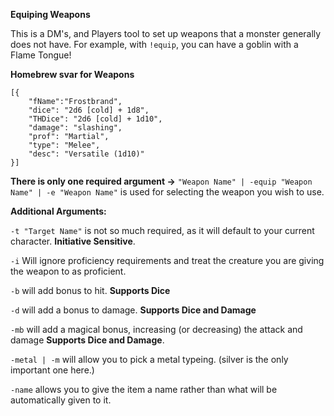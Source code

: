 **Equiping Weapons** 

This is a DM's, and Players tool to set up weapons that a monster generally does not have. For example, with `!equip`, you can have a goblin with a Flame Tongue! 

**Homebrew svar for Weapons**
```!svar homebrewWeapon
[{
	"fName":"Frostbrand",
	"dice": "2d6 [cold] + 1d8",
	"THDice": "2d6 [cold] + 1d10",
	"damage": "slashing",
	"prof": "Martial",
	"type": "Melee",
	"desc": "Versatile (1d10)"
}]
```

__There is only one required argument ->__ 
`"Weapon Name" | -equip "Weapon Name" | -e "Weapon Name"` is used for selecting the weapon you wish to use. 

**Additional Arguments:**

`-t "Target Name"` is not so much required, as it will default to your current character. __Initiative Sensitive__. 

`-i` Will ignore proficiency requirements and treat the creature you are giving the weapon to as proficient. 

`-b` will add bonus to hit. __Supports Dice__

`-d` will add a bonus to damage. __Supports Dice and Damage__

`-mb` will add a magical bonus, increasing (or decreasing) the attack and damage __Supports Dice and Damage__. 

`-metal | -m` will allow you to pick a metal typeing. (silver is the only important one here.)

`-name` allows you to give the item a name rather than what will be automatically given to it. 
